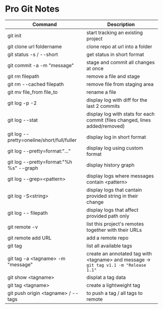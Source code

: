 # Pro Git Notes

| Command | Description |
| - | - |
| git init | start tracking an existing project |
| git clone url foldername | clone repo at url into a folder |
| git status -s / --short | get status in short format | 
| git commit -a -m "message"| stage and commit all changes at once |
| git rm filepath | remove a file and stage |
| git rm --cached filepath | remove file from staging area |
| git mv file_from file_to | rename a file |
| git log -p -2 | display log with diff for the last 2 commits |
| git log --stat | display log with stats for each commit (files changed, lines added/removed)
| git log --pretty=oneline/short/full/fuller | display log in short format |
| git log --pretty=format:"..." | display log using custom format |
| git log --pretty=format:"%h %s" --graph | display history graph |
| git log --grep=\<pattern\> | display logs where messages contain \<pattern\> |
| git log -S\<string\>| display logs that cantain provided string in their change |
| git log -- filepath | display logs that affect provided path only |
| git remote -v | list this project's remotes together with their URLs |
| git remote add URL | add a remote repo |
| git tag | list all available tags |
| git tag -a \<tagname\> -m "message" | create an annotated tag with \<tagname\> and message -> `git tag v1.1 -m "Release 1.1"` |
| git show \<tagname\> | displat a tag data |
| git tag \<tagname\> | create a lightweight tag | 
| git push origin \<tagname\> / --tags| to push a tag / all tags to remote | 